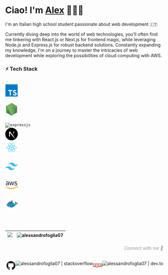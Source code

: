 # Ciao! I'm [Alex](https://github.com/alessandrofoglia07) 👋🧙‍♂️

I'm an Italian high school student passionate about web development 🇮🇹

Currently diving deep into the world of web technologies, you'll often find me tinkering with React.js or Next.js for frontend magic, while leveraging Node.js and Express.js for robust backend solutions. Constantly expanding my knowledge, I'm on a journey to master the intricacies of web development while exploring the possibilities of cloud computing with AWS.

### ⚡ Tech Stack
<code> <img src="https://raw.githubusercontent.com/devicons/devicon/master/icons/typescript/typescript-original.svg" alt="typescript" height="40"/> </code><code> <img src="https://raw.githubusercontent.com/github/explore/80688e429a7d4ef2fca1e82350fe8e3517d3494d/topics/nodejs/nodejs.png" alt="nodejs" height="40"/> </code> <code> <img src="https://vectorified.com/images/express-js-icon-20.png" alt="expressjs" height="40" /> </code><code><img src="https://raw.githubusercontent.com/devicons/devicon/master/icons/nextjs/nextjs-original.svg" height="40" alt="nextjs" /></code><code> <img src="https://raw.githubusercontent.com/github/explore/80688e429a7d4ef2fca1e82350fe8e3517d3494d/topics/react/react.png" alt="react" height="40"/> </code> <code> <img src="https://raw.githubusercontent.com/devicons/devicon/master/icons/tailwindcss/tailwindcss-original.svg" alt="tailwind" height="40"/> </code><code> <img src="https://raw.githubusercontent.com/devicons/devicon/master/icons/amazonwebservices/amazonwebservices-original-wordmark.svg" alt="aws" height="40"/> </code> <code> <img src="https://raw.githubusercontent.com/devicons/devicon/master/icons/docker/docker-original.svg" alt="docker" height="40"/> </code>

<br><br>

| <img src="https://streak-stats.demolab.com?user=alessandrofoglia07&theme=react&hide_border=true&border_radius=10&date_format=j%20M%5B%20Y%5D&card_width=500&locale=en" /> | <img src="https://github-readme-stats.vercel.app/api/top-langs?username=alessandrofoglia07&show_icons=true&locale=en&layout=compact&theme=react&hide_border=true" alt="alessandrofoglia07" /> |
| ------------- | ------------- |

<h6 align="right" style="color: rgba(150, 150, 150, 1)">Connect with me 📌</h6>
<a href="https://dev.to/alessandrofoglia07"> 
    <img align="right" src="https://d2fltix0v2e0sb.cloudfront.net/dev-black.png" alt="alessandrofoglia07 | dev.to" height="30" /> 
</a> 
<a href="https://www.npmjs.com/~alessandrofoglia07">
    <img align="right" src="https://raw.githubusercontent.com/devicons/devicon/master/icons/npm/npm-original-wordmark.svg" alt="alessandrofoglia07 | npm" height="30">
</a>
<a href="https://stackoverflow.com/users/21306952/alexxino">
    <img align="right" src="https://raw.githubusercontent.com/rahuldkjain/github-profile-readme-generator/master/src/images/icons/Social/stack-overflow.svg" alt="alessandrofoglia07 | stackoverflow" height="30" />
</a>
<a href="https://github.com/alessandrofoglia07">
    <img align="right" src="https://raw.githubusercontent.com/devicons/devicon/master/icons/github/github-original.svg" alt="alessandrofoglia07 | github" height="30" />
</a>